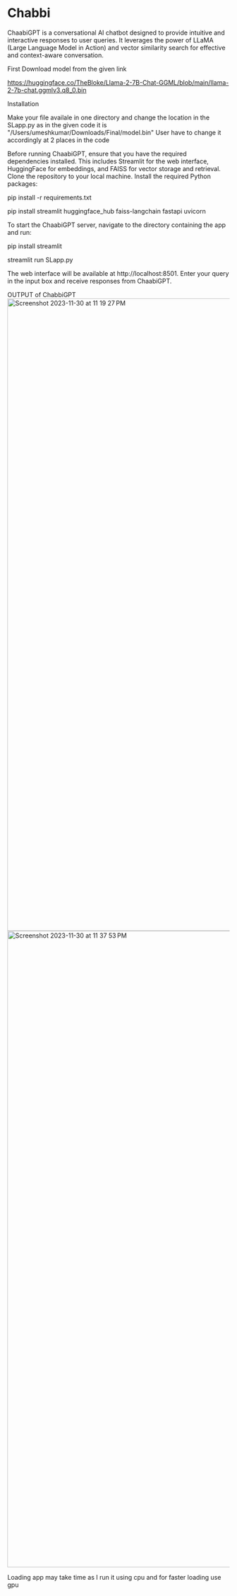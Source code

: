 # Chabbi

ChaabiGPT is a conversational AI chatbot designed to provide intuitive and interactive responses to user queries. It leverages the power of LLaMA (Large Language Model in Action) and vector similarity search for effective and context-aware conversation.

First Download model from the given link 

https://huggingface.co/TheBloke/Llama-2-7B-Chat-GGML/blob/main/llama-2-7b-chat.ggmlv3.q8_0.bin

Installation

Make your file availale in one directory and change the location in the SLapp.py as in the given code it is
"/Users/umeshkumar/Downloads/Final/model.bin"
User have to change it accordingly at 2 places in the code

Before running ChaabiGPT, ensure that you have the required dependencies installed. This includes Streamlit for the web interface, HuggingFace for embeddings, and FAISS for vector storage and retrieval.
Clone the repository to your local machine.
Install the required Python packages:

pip install -r requirements.txt

pip install streamlit huggingface_hub faiss-langchain fastapi uvicorn

To start the ChaabiGPT server, navigate to the directory containing the app and run:

pip install streamlit

streamlit run SLapp.py

The web interface will be available at http://localhost:8501. Enter your query in the input box and receive responses from ChaabiGPT.


OUTPUT of ChabbiGPT
<img width="1431" alt="Screenshot 2023-11-30 at 11 19 27 PM" src="https://github.com/umesh0101/Chabbi/assets/95159950/01e16606-13bc-435b-8759-e861f9d6b671">
<img width="1440" alt="Screenshot 2023-11-30 at 11 37 53 PM" src="https://github.com/umesh0101/Chabbi/assets/95159950/aec147e9-43df-4fde-adc1-8250257ec376">

Loading app may take time as I run it using cpu and for faster loading use gpu 
